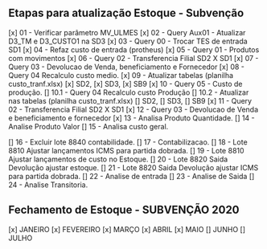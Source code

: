 ## Etapas para atualização Estoque - Subvenção

[x] 01 - Verificar parâmetro MV_ULMES
[x] 02 - Query Aux01 - Atualizar D3_TM e D3_CUSTO1 na SD3
[x] 03 - Query 00 - Trocar TES de entrada SD1
[x] 04 - Refaz custo de entrada (protheus)
[x] 05 - Query 01 - Produtos com movimentos
[x] 06 - Query 02 - Transferencia Filial SD2 X SD1
[x] 07 - Query 03 - Devolucao de Venda, beneficiamento e Fornecedor
[x] 08 - Query 04 Recalculo custo medio.
[x] 09 - Atualizar tabelas (planilha custo_tranf.xlsx)
        [x] SD2, 
        [x] SD3, 
        [x] SB9 
[x] 10 - Query 05 - Custo de produção.
    [] 10.1 - Query 04 Recalculo custo Produção
    [] 10.2 - Atualizar nas tabelas (planilha custo_tranf.xlsx)
        [] SD2, 
        [] SD3, 
        [] SB9
[x] 11 - Query 02 - Transferencia Filial SD2 X SD1
[x] 12 - Query 03 - Devolucao de Venda e beneficiamento e fornecedor
[x] 13 - Analisa Produto Quantidade.
[] 14 - Analise Produto Valor
[] 15 - Analisa custo geral.

[] 16 - Excluir lote 8840 contabilidade.
[] 17 - Contabilizacao.
[] 18 - Lote 8810 Ajustar lançamentos ICMS para partida dobrada.
[] 19 - Lote 8810 Ajustar lançamentos de custo no Estoque.
[] 20 - Lote 8820 Saida Devolução ajustar estoque.
[] 21 - Lote 8820 Saida Devolução ajustar ICMS para partida dobrada.
[] 22 - Analise de entrada
[] 23 - Analise de Saida
[] 24 - Analise Transitoria.


## Fechamento de Estoque - SUBVENÇÃO 2020

[x] JANEIRO
[x] FEVEREIRO
[x] MARÇO
[x] ABRIL
[x] MAIO
[] JUNHO
[] JULHO